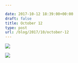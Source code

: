 ```yaml
---

date: 2017-10-12 18:39:00+00:00
draft: false
title: October 12
type: post
url: /blog/2017/10/october-12
---
```




  
   ![](/images/2017-10-12-201710october-12/IMG_2426.jpg)

  

  
   ![](/images/2017-10-12-201710october-12/IMG_2428.jpg)

  


